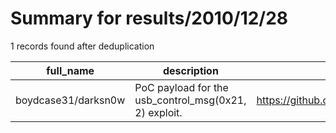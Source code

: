 
# Summary for results/2010/12/28
    
1 records found after deduplication

| full_name | description | html_url | matched_list | matched_count | pushed_at | size | stargazers_count | language | forks_count |
|---------------------|-------------------------------------------------------|----------------------------------------|----------------|-----------------|---------------------------|--------|--------------------|------------|---------------|
| boydcase31/darksn0w | PoC payload for the usb_control_msg(0x21, 2) exploit. | https://github.com/boydcase31/darksn0w | ['exploit'] | 1 | 2010-12-28 18:03:59+00:00 | 96 | 0 | nan | 0 |

